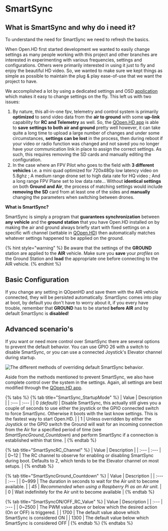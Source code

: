 # SmartSync

## What is SmartSync and why do i need it?

To understand the need for SmartSync we need to refresh the basics.

When Open.HD first started development we wanted to easily change settings as many people working with this project and other branches are interested in experimenting with various frequencies, settings and configurations. Others were primarily interested in using it just to fly and enjoy the beautiful HD video. So, we wanted to make sure we kept things as simple as possible to maintain the plug & play ease-of-use that we want the project to have.

We accomplished a lot by using a dedicated settings and OSD [application ](../ground-station-software/qopen.hd-recommended.md)which makes it easy to change settings on the fly. This left us with two issues:

1. By nature, this all-in-one fpv, telemetry and control system is primarily **optimized** to send video data from the **air to ground** with some **up-link** capability for **RC and Telemetry** as well. So, the [QOpen.HD app](../ground-station-software/qopen.hd-recommended.md) is able to **save** **settings to both air and ground** pretty well however, it can take quite a long time to upload a large number of changes and under some circumstances, **settings can be lost** in the process, then during reboot if your video or radio function was changed and not saved you no longer have your communication link in place to assign the correct settings. As such, this requires removing the SD cards and manually editing the configuration.
2. In the case where an FPV Pilot who goes to the field with **3 different vehicles** i.e. a mini quad optimized for 720x480p low latency video on 5.8ghz ; A medium range drone set to high data rate for HQ video ; And a long range FPV Plane set to low data rate... Without **identical settings** on both **Ground and Air**, the process of matching settings would include **removing the SD** card from at least one of the sides and **manually** changing the parameters when switching between drones.

**What is SmartSync?**

SmartSync is simply a program that **guarantees synchronization** between **any vehicle** and the **ground station** that you have Open.HD installed on by making the air and ground always briefly start with fixed settings on a specific wifi channel \(settable in [QOpen.HD](../ground-station-software/qopen.hd-recommended.md)\) then automatically matches whatever settings happened to be applied on the ground.

{% hint style="warning" %}
Be aware that the settings of the **GROUND** station are applied to the **AIR** vehicle. Make sure you **save** your _profiles_ on the Ground Station and **load** the appropriate one before connecting to the AIR vehicle.
{% endhint %}

## **Basic Configuration**

If you change any setting in QOpenHD and save them with the AIR vehicle connected, they will be persisted automatically. SmartSync comes into play at boot, by default you don't have to worry about it, if you every have trouble, remember that **GROUND** has to be started **before AIR** and by default SmartSync is **disabled**!

## Advanced scenario's

If you want or need more control over SmartSync there are several options to prevent the default behavior. You can use GPIO 26 with a switch to disable SmartSync, or you can use a connected Joystick's Elevator channel during startup.

![The different methods of overriding default SmartSync behavior.](https://github.com/HD-Fpv/Open.HD/raw/master/wiki-content/ProgramFlow/OpenHD%20SmartSync%20and%20Profile%20Guide.png)

Aside from the methods mentioned to prevent SmartSync, we also have complete control over the system in the settings. Again, all settings are best modified through the [QOpen.HD app](../ground-station-software/qopen.hd-recommended.md).

{% tabs %}
{% tab title="SmartSync\_StartupMode" %}
| Value | Description |
| :--- | :--- |
| 0 _\(default\)_ | Disable SmartSync, this actually still gives you a couple of seconds to use either the joystick or the GPIO connected switch to force SmartSync. Otherwise it boots with the last know settings. This is the fastest way to start Open.HD. |
| 1 | Unless overridden by either the Joystick or the GPIO switch the Ground will wait for an incoming connection from the Air for a specified period of time \(see _SmartSyncGround\_Countdown_\) and perform SmartSync if a connection is established within that time. |
{% endtab %}

{% tab title="SmartSyncRC\_Channel" %}
| Value | Description |
| :--- | :--- |
| 0~12 | The RC channel to observe for enabling or disabling SmartSync during boot. Defaults to 2, which tends to be the Elevator channel on most setups. |
{% endtab %}

{% tab title="SmartSyncGround\_Countdown" %}
| Value | Description |
| :--- | :--- |
| 0~999 | The duration in seconds to wait for the Air unit to become available. |
| _45_ | _Recommended when using a Raspberry Pi as an Air unit._ |
| 0 | Wait indefinitely for the Air unit to become available |
{% endtab %}

{% tab title="SmartSyncON/OFF\_RC\_Value" %}
| Value | Description |
| :--- | :--- |
| 0~2500 | The PWM value above or below which the desired action \(On or OFF\) is triggered. |
| 1700 | The default value above which SmartSync is considered ON |
| 1300 | The default value below which SmartSync is considered OFF |
{% endtab %}
{% endtabs %}



